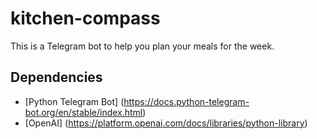 # kitchen-compass
This is a Telegram bot to help you plan your meals for the week.

## Dependencies 
- [Python Telegram Bot] (https://docs.python-telegram-bot.org/en/stable/index.html)
- [OpenAI] (https://platform.openai.com/docs/libraries/python-library)

